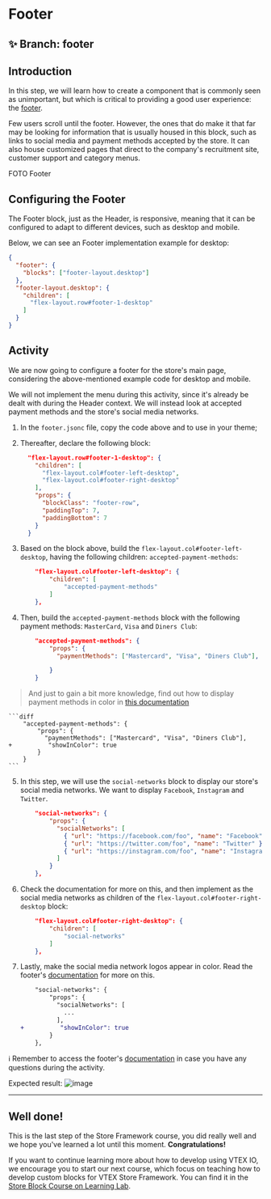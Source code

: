 # Footer

## :sparkles: **Branch:** footer

## Introduction

In this step, we will learn how to create a component that is commonly seen as unimportant, but which is critical to providing a good user experience: the [footer](https://vtex.io/docs/components/all/vtex.store-footer/).

Few users scroll until the footer. However, the ones that do make it that far may be looking for information that is usually housed in this block, such as links to social media and payment methods accepted by the store. It can also house customized pages that direct to the company's recruitment site, customer support and category menus. 

FOTO Footer

## Configuring the Footer

The Footer block, just as the Header, is responsive, meaning that it can be configured to adapt to different devices, such as desktop and mobile.

Below, we can see an Footer implementation example for desktop:

```json
{
  "footer": {
    "blocks": ["footer-layout.desktop"]
  },
  "footer-layout.desktop": {
    "children": [
      "flex-layout.row#footer-1-desktop"
    ]
  }
}
```

## Activity

We are now going to configure a footer for the store's main page, considering the above-mentioned example code for desktop and mobile.

We will not implement the menu during this activity, since it's already be dealt with during the Header context. We will instead look at accepted payment methods and the store's social media networks. 

1. In the `footer.jsonc` file, copy the code above and to use in your theme; 
2. Thereafter, declare the following block:

    ```json
      "flex-layout.row#footer-1-desktop": {
        "children": [
          "flex-layout.col#footer-left-desktop",
          "flex-layout.col#footer-right-desktop"
        ],
        "props": {
          "blockClass": "footer-row",
          "paddingTop": 7,
          "paddingBottom": 7
        }
      }
    ```

3. Based on the block above, build the `flex-layout.col#footer-left-desktop`, having the following children: `accepted-payment-methods`:

    ```json
        "flex-layout.col#footer-left-desktop": {
            "children": [
                "accepted-payment-methods"
            ]
        },
    ```

4. Then, build the `accepted-payment-methods` block with the following payment methods: `MasterCard`, `Visa` and `Diners Club`:

    ```json
        "accepted-payment-methods": {
            "props": {
              "paymentMethods": ["Mastercard", "Visa", "Diners Club"],

            }
        }
    ```
> And just to gain a bit more knowledge, find out how to display payment methods in color in [this documentation](https://vtex.io/docs/components/all/vtex.store-footer/)

    ```diff
        "accepted-payment-methods": {
            "props": {
              "paymentMethods": ["Mastercard", "Visa", "Diners Club"],
    +          "showInColor": true
            }
        }
    ```

5. In this step, we will use the `social-networks` block to display our store's social media networks. We want to display `Facebook`, `Instagram` and `Twitter`.

    ```json
        "social-networks": {
            "props": {
              "socialNetworks": [
                { "url": "https://facebook.com/foo", "name": "Facebook" },
                { "url": "https://twitter.com/foo", "name": "Twitter" },
                { "url": "https://instagram.com/foo", "name": "Instagram" }
              ]
            } 
        },
    ```

6.  Check the documentation for more on this, and then implement as the social media networks as children of the `flex-layout.col#footer-right-desktop` block:

    ```json
        "flex-layout.col#footer-right-desktop": {
            "children": [
                "social-networks"
            ]
        },
    ```

7. Lastly, make the social media network logos appear in color. Read the footer's [documentation](https://vtex.io/docs/components/all/vtex.store-footer/) for more on this.

    ```diff
        "social-networks": {
            "props": {
              "socialNetworks": [
                ...
              ],
    +          "showInColor": true
            } 
        },
    ```

:information_source: Remember to access the footer's [documentation](https://vtex.io/docs/components/all/vtex.store-footer/) in case you have any questions during the activity. 

Expected result:
![image](https://user-images.githubusercontent.com/12139385/70229436-00105f80-1735-11ea-9c26-9f16a3820f52.png)

---
## Well done!
This is the last step of the Store Framework course, you did really well and we hope you've learned a lot until this moment. **Congratulations!**

If you want to continue learning more about how to develop using VTEX IO, we encourage you to start our next course, which focus on teaching how to develop custom blocks for VTEX Store Framework. You can find it in the [Store Block Course on Learning Lab](https://lab.github.com/vtex-trainings/vtex-store-block-course).